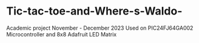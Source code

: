 # Tic-tac-toe-and-Where-s-Waldo-
Academic project November - December 2023
Used on PIC24FJ64GA002 Microcontroller and 8x8 Adafruit LED Matrix
